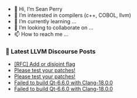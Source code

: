 - 👋 Hi, I’m Sean Perry
- 👀 I’m interested in compilers (c++, COBOL, llvm)
- 🌱 I’m currently learning ...
- 💞️ I’m looking to collaborate on ...
- 📫 How to reach me ...

<!---
s66perry/s66perry is a ✨ special ✨ repository because its `README.md` (this file) appears on your GitHub profile.
You can click the Preview link to take a look at your changes.
--->
### 📕 Latest LLVM Discourse Posts

<!-- DISCOURSE-LLVM:START -->
- [[RFC] Add or disjoint flag](https://discourse.llvm.org/t/rfc-add-or-disjoint-flag/75036#post_2)
- [Please test your patches!](https://discourse.llvm.org/t/please-test-your-patches/75099#post_8)
- [Please test your patches!](https://discourse.llvm.org/t/please-test-your-patches/75099#post_7)
- [Failed to build Qt-6.6.0 with Clang-18.0.0](https://discourse.llvm.org/t/failed-to-build-qt-6-6-0-with-clang-18-0-0/75102#post_2)
- [Failed to build Qt-6.6.0 with Clang-18.0.0](https://discourse.llvm.org/t/failed-to-build-qt-6-6-0-with-clang-18-0-0/75102#post_1)
<!-- DISCOURSE-LLVM:END -->
